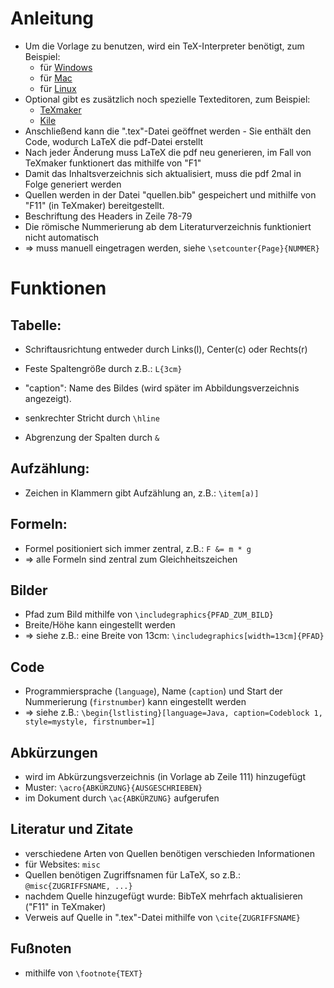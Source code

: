 # Anleitung

- Um die Vorlage zu benutzen, wird ein TeX-Interpreter benötigt, zum Beispiel:
  - für [Windows](http://mirror.ctan.org/systems/texlive/tlnet/install-tl-windows.exe)
  - für [Mac](http://mirror.ctan.org/systems/mac/mactex/MacTeX.pkg)
  - für [Linux](http://mirror.ctan.org/systems/texlive/tlnet/install-tl-unx.tar.gz)
- Optional gibt es zusätzlich noch spezielle Texteditoren, zum Beispiel:
  - [TeXmaker](https://www.xm1math.net/texmaker/)
  - [Kile](https://kile.sourceforge.io/)
- Anschließend kann die ".tex"-Datei geöffnet werden - Sie enthält den Code, wodurch LaTeX die pdf-Datei erstellt
- Nach jeder Änderung muss LaTeX die pdf neu generieren, im Fall von TeXmaker funktionert das mithilfe von "F1"
- Damit das Inhaltsverzeichnis sich aktualisiert, muss die pdf 2mal in Folge generiert werden
- Quellen werden in der Datei "quellen.bib" gespeichert und mithilfe von "F11" (in TeXmaker) bereitgestellt.
- Beschriftung des Headers in Zeile 78-79
- Die römische Nummerierung ab dem Literaturverzeichnis funktioniert nicht automatisch
- => muss manuell eingetragen werden, siehe `\setcounter{Page}{NUMMER}`

# Funktionen

## Tabelle:

- Schriftausrichtung entweder durch Links(l), Center(c) oder Rechts(r)

- Feste Spaltengröße durch z.B.: `L{3cm}`

- "caption": Name des Bildes (wird später im Abbildungsverzeichnis angezeigt).

- senkrechter Stricht durch `\hline`

- Abgrenzung der Spalten durch `&`

## Aufzählung:

- Zeichen in Klammern gibt Aufzählung an, z.B.: `\item[a)]`

## Formeln:

- Formel positioniert sich immer zentral, z.B.: `F &= m * g`
- => alle Formeln sind zentral zum Gleichheitszeichen

## Bilder

- Pfad zum Bild mithilfe von `\includegraphics{PFAD_ZUM_BILD}`
- Breite/Höhe kann eingestellt werden
- => siehe z.B.: eine Breite von 13cm: `\includegraphics[width=13cm]{PFAD}`
  
## Code

- Programmiersprache (`language`), Name (`caption`) und Start der Nummerierung (`firstnumber`) kann eingestellt werden
- => siehe z.B.: `\begin{lstlisting}[language=Java, caption=Codeblock 1, style=mystyle, firstnumber=1]`

## Abkürzungen

- wird im Abkürzungsverzeichnis (in Vorlage ab Zeile 111) hinzugefügt 
- Muster: `\acro{ABKÜRZUNG}{AUSGESCHRIEBEN}`
- im Dokument durch `\ac{ABKÜRZUNG}` aufgerufen

## Literatur und Zitate

- verschiedene Arten von Quellen benötigen verschieden Informationen
- für Websites: `misc`
- Quellen benötigen Zugriffsnamen für LaTeX, so z.B.: `@misc{ZUGRIFFSNAME, ...}`
- nachdem Quelle hinzugefügt wurde: BibTeX mehrfach aktualisieren ("F11" in TeXmaker)
- Verweis auf Quelle in ".tex"-Datei mithilfe von `\cite{ZUGRIFFSNAME}`

## Fußnoten

- mithilfe von `\footnote{TEXT}`
